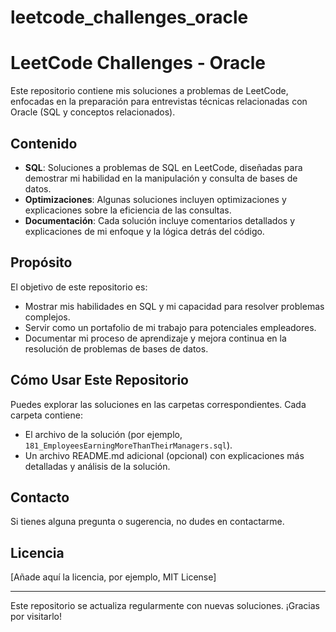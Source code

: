 # leetcode_challenges_oracle
# LeetCode Challenges - Oracle

Este repositorio contiene mis soluciones a problemas de LeetCode, enfocadas en la preparación para entrevistas técnicas relacionadas con Oracle (SQL y conceptos relacionados).

## Contenido

* **SQL**: Soluciones a problemas de SQL en LeetCode, diseñadas para demostrar mi habilidad en la manipulación y consulta de bases de datos.
* **Optimizaciones**: Algunas soluciones incluyen optimizaciones y explicaciones sobre la eficiencia de las consultas.
* **Documentación**: Cada solución incluye comentarios detallados y explicaciones de mi enfoque y la lógica detrás del código.

## Propósito

El objetivo de este repositorio es:

* Mostrar mis habilidades en SQL y mi capacidad para resolver problemas complejos.
* Servir como un portafolio de mi trabajo para potenciales empleadores.
* Documentar mi proceso de aprendizaje y mejora continua en la resolución de problemas de bases de datos.

## Cómo Usar Este Repositorio

Puedes explorar las soluciones en las carpetas correspondientes. Cada carpeta contiene:

* El archivo de la solución (por ejemplo, `181_EmployeesEarningMoreThanTheirManagers.sql`).
* Un archivo README.md adicional (opcional) con explicaciones más detalladas y análisis de la solución.

## Contacto

Si tienes alguna pregunta o sugerencia, no dudes en contactarme.

## Licencia

[Añade aquí la licencia, por ejemplo, MIT License]

---

Este repositorio se actualiza regularmente con nuevas soluciones. ¡Gracias por visitarlo!
